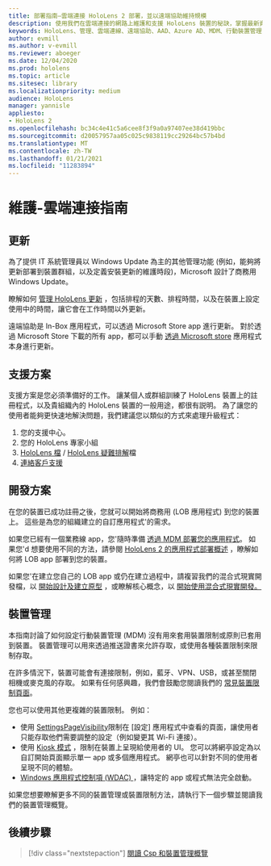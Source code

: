 ```yaml
---
title: 部署指南–雲端連接 HoloLens 2 部署，並以遠端協助維持規模
description: 使用我們在雲端連接的網路上維護和支援 HoloLens 裝置的秘訣，掌握最新資訊。
keywords: HoloLens、管理、雲端連線、遠端協助、AAD、Azure AD、MDM、行動裝置管理
author: evmill
ms.author: v-evmill
ms.reviewer: aboeger
ms.date: 12/04/2020
ms.prod: hololens
ms.topic: article
ms.sitesec: library
ms.localizationpriority: medium
audience: HoloLens
manager: yannisle
appliesto:
- HoloLens 2
ms.openlocfilehash: bc34c4e41c5a6cee8f3f9a0a97407ee38d419bbc
ms.sourcegitcommit: d20057957aa05c025c9838119cc29264bc57b4bd
ms.translationtype: MT
ms.contentlocale: zh-TW
ms.lasthandoff: 01/21/2021
ms.locfileid: "11283894"
---
```

# 維護-雲端連接指南

## 更新

為了提供 IT 系統管理員以 Windows Update 為主的其他管理功能 (例如，能夠將更新部署到裝置群組，以及定義安裝更新的維護時段)，Microsoft 設計了商務用 Windows Update。

瞭解如何 [管理 HoloLens 更新](https://docs.microsoft.com/hololens/hololens-updates) ，包括排程的天數、排程時間，以及在裝置上設定使用中的時間，讓它會在工作時間以外更新。

遠端協助是 In-Box 應用程式，可以透過 Microsoft Store app 進行更新。 對於透過 Microsoft Store 下載的所有 app，都可以手動 [透過 Microsoft store](https://docs.microsoft.com/hololens/holographic-store-apps#update-apps) 應用程式本身進行更新。

## 支援方案

支援方案是您必須準備好的工作。 讓某個人或群組訓練了 HoloLens 裝置上的註冊程式，以及貴組織內的 HoloLens 裝置的一般用途，都很有説明。 為了讓您的使用者能夠更快速地解決問題，我們建議您以類似的方式來處理升級程式：

1. 您的支援中心。
2. 您的 HoloLens 專家小組
3. [HoloLens 檔](https://docs.microsoft.com/hololens/)  / [HoloLens 疑難排解](https://docs.microsoft.com/hololens/hololens-troubleshooting)檔
4. [連絡客戶支援](https://support.serviceshub.microsoft.com/supportforbusiness/create?sapId=e9391227-fa6d-927b-0fff-f96288631b8f)

## 開發方案

在您的裝置已成功註冊之後，您就可以開始將商務用 (LOB 應用程式) 到您的裝置上。 這些是為您的組織建立的自訂應用程式&#39;的需求。

如果您已經有一個業務線 app，您&#39;隨時準備 [透過 MDM 部署您的應用程式](https://docs.microsoft.com/hololens/app-deploy-intune)。 如果您&#39;d 想要使用不同的方法，請參閱 [HoloLens 2 的應用程式部署概述](https://docs.microsoft.com/hololens/app-deploy-overview) ，瞭解如何將 LOB app 部署到您的裝置。

如果您&#39;在建立您自己的 LOB app 或仍在建立過程中，請複習我們的混合式現實開發檔，以 [開始設計及建立原型](https://docs.microsoft.com/windows/mixed-reality/design/design) ，或瞭解核心概念，以 [開始使用混合式現實開發。](https://docs.microsoft.com/windows/mixed-reality/discover/get-started-with-mr)

## 裝置管理 

本指南討論了如何設定行動裝置管理 (MDM) 沒有用來套用裝置限制或原則已套用到裝置。 裝置管理可以用來透過推送證書來允許存取，或使用各種裝置限制來限制存取。 

在許多情況下，裝置可能會有連接限制，例如，藍牙、VPN、USB，或甚至關閉相機或麥克風的存取。 如果有任何感興趣，我們會鼓勵您閱讀我們的 [常見裝置限制頁面](hololens-common-device-restrictions.md)。

您也可以使用其他更複雜的裝置限制。 例如：

- 使用 [SettingsPageVisibility](settings-uri-list.md)限制在 [設定] 應用程式中查看的頁面，讓使用者只能存取他們需要調整的設定（例如變更其 Wi-Fi 連接）。
- 使用 [Kiosk 模式](hololens-kiosk.md) ，限制在裝置上呈現給使用者的 UI。 您可以將網亭設定為以自訂開始頁面顯示單一 app 或多個應用程式。 網亭也可以針對不同的使用者呈現不同的體驗。  
- [Windows 應用程式控制項 (WDAC) ](windows-defender-application-control-wdac.md) ，讓特定的 app 或程式無法完全啟動。

如果您想要瞭解更多不同的裝置管理或裝置限制方法，請執行下一個步驟並閱讀我們的裝置管理概覽。

## 後續步驟

> [!div class="nextstepaction"]
> [閱讀 Csp 和裝置管理概覽](hololens-csp-policy-overview.md)